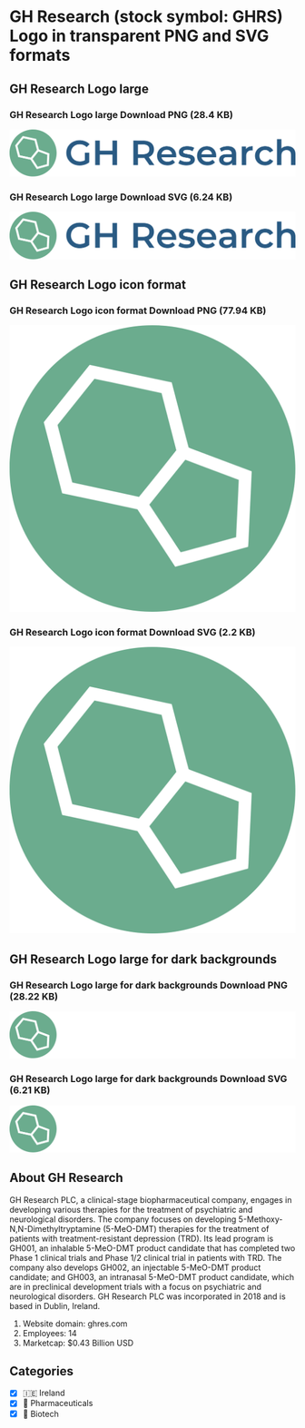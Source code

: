 # GH Research (stock symbol: GHRS) Logo in transparent PNG and SVG formats

## GH Research Logo large

### GH Research Logo large Download PNG (28.4 KB)

![GH Research Logo large Download PNG (28.4 KB)](/img/orig/GHRS_BIG-8b87e99e.png)

### GH Research Logo large Download SVG (6.24 KB)

![GH Research Logo large Download SVG (6.24 KB)](/img/orig/GHRS_BIG-d5850b94.svg)

## GH Research Logo icon format

### GH Research Logo icon format Download PNG (77.94 KB)

![GH Research Logo icon format Download PNG (77.94 KB)](/img/orig/GHRS-a8fd5f18.png)

### GH Research Logo icon format Download SVG (2.2 KB)

![GH Research Logo icon format Download SVG (2.2 KB)](/img/orig/GHRS-828e7b3c.svg)

## GH Research Logo large for dark backgrounds

### GH Research Logo large for dark backgrounds Download PNG (28.22 KB)

![GH Research Logo large for dark backgrounds Download PNG (28.22 KB)](/img/orig/GHRS_BIG.D-621d0b7e.png)

### GH Research Logo large for dark backgrounds Download SVG (6.21 KB)

![GH Research Logo large for dark backgrounds Download SVG (6.21 KB)](/img/orig/GHRS_BIG.D-cf923dea.svg)

## About GH Research

GH Research PLC, a clinical-stage biopharmaceutical company, engages in developing various therapies for the treatment of psychiatric and neurological disorders. The company focuses on developing 5-Methoxy-N,N-Dimethyltryptamine (5-MeO-DMT) therapies for the treatment of patients with treatment-resistant depression (TRD). Its lead program is GH001, an inhalable 5-MeO-DMT product candidate that has completed two Phase 1 clinical trials and Phase 1/2 clinical trial in patients with TRD. The company also develops GH002, an injectable 5-MeO-DMT product candidate; and GH003, an intranasal 5-MeO-DMT product candidate, which are in preclinical development trials with a focus on psychiatric and neurological disorders. GH Research PLC was incorporated in 2018 and is based in Dublin, Ireland.

1. Website domain: ghres.com
2. Employees: 14
3. Marketcap: $0.43 Billion USD


## Categories
- [x] 🇮🇪 Ireland
- [x] 💊 Pharmaceuticals
- [x] 🧬 Biotech

